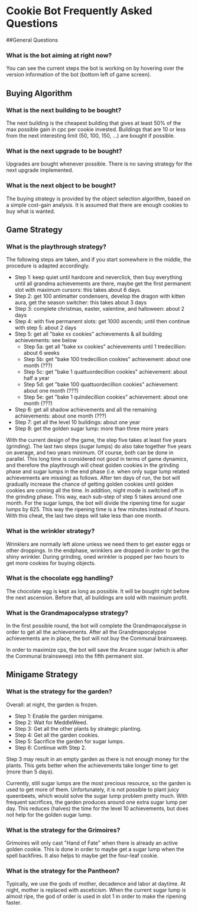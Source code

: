 # Cookie Bot Frequently Asked Questions
##General Questions
### What is the bot aiming at right now?
You can see the current steps the bot is working on by hovering over the version information of the bot (bottom left of game screen).

## Buying Algorithm
### What is the next building to be bought?
The next building is the cheapest building that gives at least 50% of the max possible gain in cpc per cookie invested.
Buildings that are 10 or less from the next interesting limit (50, 100, 150, ...) are bought if possible.

### What is the next upgrade to be bought?
Upgrades are bought whenever possible. There is no saving strategy for the next upgrade implemented.

### What is the next object to be bought?
The buying strategy is provided by the object selection algorithm, based on a simple cost-gain analysis. It is assumed that there are enough cookies to buy what is wanted.

## Game Strategy
### What is the playthrough strategy?
The following steps are taken, and if you start somewhere in the middle, the procedure is adapted accordingly.
* Step 1: keep quiet until hardcore and neverclick, then buy everything until all grandma achievements are there, maybe get the first permanent slot with maximum cursors: this takes about 6 days.
* Step 2: get 100 antimatter condensers, develop the dragon with kitten aura, get the season switcher: this takes about 3 days
* Step 3: complete christmas, easter, valentine, and halloween: about 2 days
* Step 4: with five permanent slots: get 1000 ascends; until then continue with step 5: about 2 days
* Step 5: get all "bake xx cookies" achievements & all building achievements: see below
    - Step 5a: get all "bake xx cookies" achievements until 1 tredecillion: about 6 weeks
    - Step 5b: get "bake 100 tredecillion cookies" achievement: about one month (???)
    - Step 5c: get "bake 1 quattuordecillion cookies" achievement: about half a year
    - Step 5d: get "bake 100 quattuordecillion cookies" achievement: about one month (???)
    - Step 5e: get "bake 1 quindecillion cookies" achievement: about one month (???)
* Step 6: get all shadow achievements and all the remaining achievements: about one month (???)
* Step 7: get all the level 10 buildings: about one year
* Step 8: get the golden sugar lump: more than three more years

With the current design of the game, the step five takes at least five years (grinding). The last two steps (sugar lumps) do also take together five years on average, and two years minimum. Of course, both can be done in parallel.
This long time is considered not good in terms of game dynamics, and therefore the playthrough will cheat golden cookies in the grinding phase and sugar lumps in the end phase (i.e. when only sugar lump related achievements are missing) as follows. 
After ten days of run, the bot will gradually increase the chance of getting golden cookies until golden cookies are coming all the time.
In addition, night mode is switched off in the grinding phase. This way, each sub-step of step 5 takes around one month.
For the sugar lumps, the bot will divide the ripening time for sugar lumps by 625. This way the ripening time is a few minutes instead of hours. With this cheat, the last two steps will take less than one month.

### What is the wrinkler strategy?
Wrinklers are normally left alone unless we need them to get easter eggs or other droppings. In the endphase, wrinklers are dropped in order to get the shiny wrinkler. During grinding, oned wrinkler is popped per two hours to get more cookies for buying objects.

### What is the chocolate egg handling?
The chocolate egg is kept as long as possible. It will be bought right before the next ascension. Before that, all buildings are sold with maximum profit.

### What is the Grandmapocalypse strategy?
In the first possible round, the bot will complete the Grandmapocalypse in order to get all the achievements.
After all the Grandmapocalypse achievements are in place, the bot will not buy the Communal brainsweep.

In order to maximize cps, the bot will save the Arcane sugar (which is after the Communal brainsweep) into the fifth permanent slot.

## Minigame Strategy
### What is the strategy for the garden?
Overall: at night, the garden is frozen.
* Step 1: Enable the garden minigame.
* Step 2: Wait for MeddleWeed.
* Step 3: Get all the other plants by strategic planting.
* Step 4: Get all the garden cookies.
* Step 5: Sacrifice the garden for sugar lumps.
* Step 6: Continue with Step 2.

Step 3 may result in an empty garden as there is not enough money for the plants. This gets better when the achievements take longer time to get (more than 5 days).

Currently, still sugar lumps are the most precious resource, so the garden is used to get more of them. Unfortunately, it is not possible to plant juicy queenbeets, which would solve the sugar lump problem pretty much. With frequent sacrifices, the garden produces around one extra sugar lump per day. This reduces (halves) the time for the level 10 achievements, but does not help for the golden sugar lump.

### What is the strategy for the Grimoires?
Grimoires will only cast "Hand of Fate" when there is already an active golden cookie. This is done in order to maybe get a sugar lump when the spell backfires. It also helps to maybe get the four-leaf cookie.

### What is the strategy for the Pantheon?
Typically, we use the gods of mother, decadence and labor at daytime.
At night, mother is replaced with asceticism. When the current sugar lump is almost ripe, the god of order is used in slot 1 in order to make the ripening faster.

